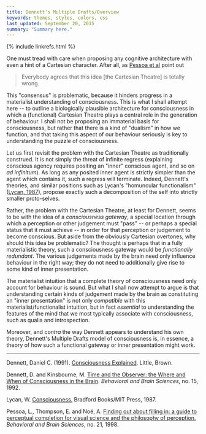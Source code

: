 ```yaml
---
title: Dennett's Multiple Drafts/Overview
keywords: themes, styles, colors, css
last_updated: September 20, 2015
summary: "Summary here."
---
```


{% include linkrefs.html %}

One must tread with care when proposing any cognitive architecture with
even a hint of a Cartesian character. After all, as
[Pessoa et al](#pessoa98) point out

> Everybody agrees that this idea [the Cartesian Theatre] is totally wrong.

This "consensus" is problematic, because it hinders progress in a
materialist understanding of consciousness. This is what I shall attempt
here -- to outline a biologically plausible architecture for
consciousness in which a (functional) Cartesian Theatre plays a central
role in the generation of behaviour. I shall not be proposing an
immaterial basis for consciousness, but rather that there is a kind of
"dualism" in how we function, and that taking this aspect of our
behaviour seriously is key to understanding the puzzle of consciousness.

Let us first revisit the problem with the Cartesian Theatre as
traditionally construed. It is not simply the threat of infinite regress
(explaining conscious agency requires positing an "inner" conscious
agent, and so on _ad infinitum_). As long as any posited inner agent is
strictly simpler than the agent which contains it, such a regress will
terminate. Indeed, Dennett's theories, and similar positions such as
Lycan's "homuncular functionalism" ([Lycan, 1987]()), propose exactly
such a decomposition of the self into strictly smaller proto-selves.

Rather, the problem with the Cartesian Theatre, at least for Dennett,
seems to be with the idea of a _consciousness gateway_, a special
location through which a perception or other judgement must "pass" -- or
perhaps a special status that it must achieve -- in order for that
perception or judgement to become conscious. But aside from the
obviously Cartesian overtones, why should this idea be problematic? The
thought is perhaps that in a fully materialistic theory, such a
consciousness gateway would be _functionally redundant_. The various
judgements made by the brain need only influence behaviour in the right
way; they do not need to additionally give rise to some kind of inner
presentation.

The materialist intuition that a complete theory of consciousness need
only account for behaviour is sound. But what I shall now attempt to
argue is that understanding certain kinds of judgement made by the brain
as constituting an "inner presentation" is not only _compatible_ with
this materialist/functionalist intuition, but in fact _essential_ to
understanding the features of the mind that we most typically associate
with consciousness, such as qualia and introspection.

Moreover, and _contra_ the way Dennett appears to understand his own
theory, Dennett's Multiple Drafts model of consciousness is, in essence,
a theory of how such a functional gateway or inner presentation might
work.

- - -

<a name="dennett91a"></a>Dennett, Daniel C. (1991).
[Consciousness Explained](). Little, Brown.

<a name="dennett92"></a>Dennett, D. and Kinsbourne, M.
[Time and the Observer: the Where and When of Consciousness in the Brain]().
_Behavioral and Brain Sciences_, no. 15, 1992.

<a name="lycan87"></a>Lycan, W. [Consciousness.]() Bradford Books/MIT
Press, 1987.

<a name="pessoa98"></a>Pessoa, L., Thompson, E. and Noë, A.
[Finding out about filling in: a guide to perceptual completion for visual science and the philosophy of perception.]()
_Behavioral and Brain Sciences_, no. 21, 1998.
